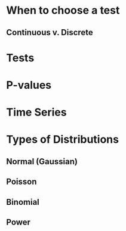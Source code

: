 # When to choose a test

## Continuous v. Discrete

# Tests

# P-values

# Time Series

# Types of Distributions

## Normal (Gaussian)

## Poisson

## Binomial

## Power
